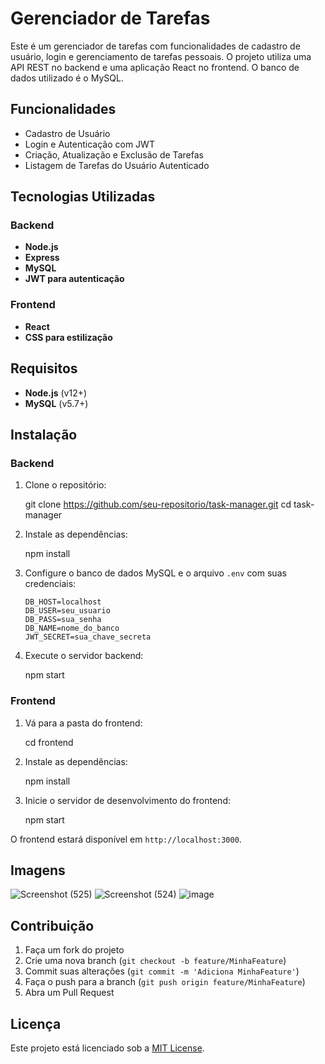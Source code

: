 # Gerenciador de Tarefas

Este é um gerenciador de tarefas com funcionalidades de cadastro de usuário, login e gerenciamento de tarefas pessoais. O projeto utiliza uma API REST no backend e uma aplicação React no frontend. O banco de dados utilizado é o MySQL.

## Funcionalidades

- Cadastro de Usuário
- Login e Autenticação com JWT
- Criação, Atualização e Exclusão de Tarefas
- Listagem de Tarefas do Usuário Autenticado

## Tecnologias Utilizadas

### Backend
- **Node.js**
- **Express**
- **MySQL**
- **JWT para autenticação**

### Frontend
- **React**
- **CSS para estilização**
  
## Requisitos

- **Node.js** (v12+)
- **MySQL** (v5.7+)

## Instalação

### Backend

1. Clone o repositório:

   
   git clone https://github.com/seu-repositorio/task-manager.git
   cd task-manager
  

2. Instale as dependências:

  
   npm install
  

3. Configure o banco de dados MySQL e o arquivo `.env` com suas credenciais:

   ```
   DB_HOST=localhost
   DB_USER=seu_usuario
   DB_PASS=sua_senha
   DB_NAME=nome_do_banco
   JWT_SECRET=sua_chave_secreta
   ```

4. Execute o servidor backend:

   npm start

### Frontend

1. Vá para a pasta do frontend:

 
   cd frontend


2. Instale as dependências:

   npm install

3. Inicie o servidor de desenvolvimento do frontend:

   npm start

O frontend estará disponível em `http://localhost:3000`.

## Imagens

![Screenshot (525)](https://github.com/user-attachments/assets/ea532736-de46-4346-9f84-687bd81bcdfa)
![Screenshot (524)](https://github.com/user-attachments/assets/be18ded6-9d7e-444b-8b40-307e27664237)
![image](https://github.com/user-attachments/assets/13370377-2209-4f6e-b2e7-80dfc133e1ae)






## Contribuição

1. Faça um fork do projeto
2. Crie uma nova branch (`git checkout -b feature/MinhaFeature`)
3. Commit suas alterações (`git commit -m 'Adiciona MinhaFeature'`)
4. Faça o push para a branch (`git push origin feature/MinhaFeature`)
5. Abra um Pull Request

## Licença

Este projeto está licenciado sob a [MIT License](LICENSE).
```
